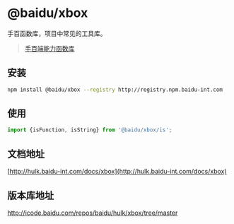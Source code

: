 # @baidu/xbox

手百函数库，项目中常见的工具库。

> [手百端能力函数库](http://hulk.baidu-int.com/docs/xbox-native)

## 安装

```bash
npm install @baidu/xbox --registry http://registry.npm.baidu-int.com
```

## 使用

```js
import {isFunction, isString} from '@baidu/xbox/is';
```

## 文档地址

[http://hulk.baidu-int.com/docs/xbox](http://hulk.baidu-int.com/docs/xbox)

## 版本库地址

http://icode.baidu.com/repos/baidu/hulk/xbox/tree/master
